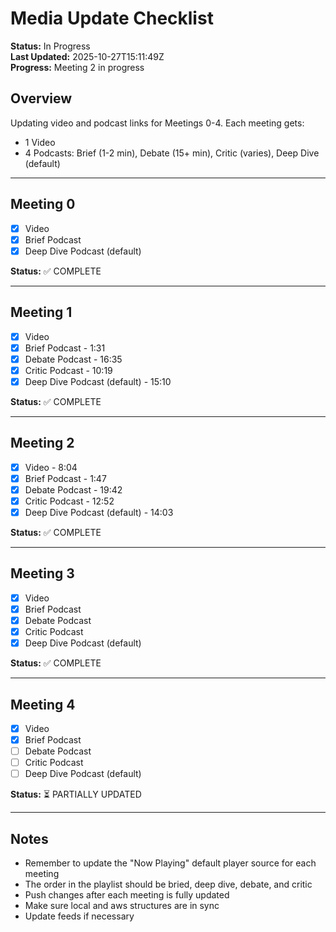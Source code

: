 # Media Update Checklist

**Status:** In Progress  
**Last Updated:** 2025-10-27T15:11:49Z  
**Progress:** Meeting 2 in progress

## Overview
Updating video and podcast links for Meetings 0-4. Each meeting gets:
- 1 Video
- 4 Podcasts: Brief (1-2 min), Debate (15+ min), Critic (varies), Deep Dive (default)

---

## Meeting 0
- [x] Video
- [x] Brief Podcast
- [x] Deep Dive Podcast (default)

**Status:** ✅ COMPLETE

---

## Meeting 1
- [x] Video
- [x] Brief Podcast - 1:31
- [x] Debate Podcast - 16:35
- [x] Critic Podcast - 10:19
- [x] Deep Dive Podcast (default) - 15:10

**Status:** ✅ COMPLETE

---

## Meeting 2
- [x] Video - 8:04
- [x] Brief Podcast - 1:47
- [x] Debate Podcast - 19:42
- [x] Critic Podcast - 12:52
- [x] Deep Dive Podcast (default) - 14:03

**Status:** ✅ COMPLETE

---

## Meeting 3
- [x] Video
- [x] Brief Podcast
- [x] Debate Podcast
- [x] Critic Podcast
- [x] Deep Dive Podcast (default)

**Status:** ✅ COMPLETE

--- 
## Meeting 4
- [x] Video
- [x] Brief Podcast
- [ ] Debate Podcast
- [ ] Critic Podcast
- [ ] Deep Dive Podcast (default)

**Status:** ⏳ PARTIALLY UPDATED

---

## Notes
- Remember to update the "Now Playing" default player source for each meeting
- The order in the playlist should be bried, deep dive, debate, and critic
- Push changes after each meeting is fully updated
- Make sure local and aws structures are in sync
- Update feeds if necessary